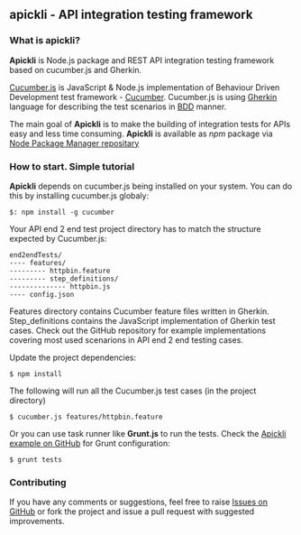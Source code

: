 ## apickli - API integration testing framework

### What is apickli?

**Apickli** is Node.js package and REST API integration testing framework based on cucumber.js and  Gherkin.

[Cucumber.js](https://github.com/cucumber/cucumber-js) is JavaScript & Node.js implementation of Behaviour Driven Development test framework - [Cucumber](http://cukes.info/). Cucumber.js is using [Gherkin](http://cukes.info/gherkin.html) language for describing the test scenarios in [BDD](http://en.wikipedia.org/wiki/Behavior-driven_development) manner.  

The main goal of **Apickli** is to make the building of integration tests for APIs easy and less time consuming. **Apickli** is available as *npm* package via [Node Package Manager repositary](https://www.npmjs.com/package/apickli)


### How to start. Simple tutorial

**Apickli** depends on cucumber.js being installed on your system. You can do this by installing cucumber.js globaly:

    $: npm install -g cucumber

Your API end 2 end test project directory has to match the structure expected by Cucumber.js:

    end2endTests/
    ---- features/
    --------- httpbin.feature
    --------- step_definitions/
    -------------- httpbin.js
    ---- config.json
    
Features directory contains Cucumber feature files written in Gherkin. Step_definitions contains the JavaScript implementation of Gherkin test cases. Check out the GitHub repository for example implementations covering most used scenarions in API end 2 end testing cases.

Update the project dependencies:

    $ npm install
    
The following will run all the Cucumber.js test cases (in the project directory)

    $ cucumber.js features/httpbin.feature
    
Or you can use task runner like **Grunt.js** to run the tests. Check the [Apickli example on GitHub](https://github.com/apickli/apickli/blob/master/Gruntfile.js) for Grunt configuration: 

    $ grunt tests
        
### Contributing

If you have any comments or suggestions, feel free to raise [Issues on GitHub](https://github.com/apickli/apickli/issues) or fork the project and issue a pull request with suggested improvements.

